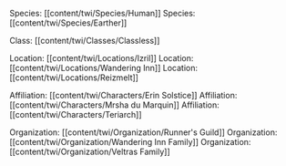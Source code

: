Species: [[content/twi/Species/Human]]
Species: [[content/twi/Species/Earther]]

Class: [[content/twi/Classes/Classless]]

Location: [[content/twi/Locations/Izril]]
Location: [[content/twi/Locations/Wandering Inn]]
Location: [[content/twi/Locations/Reizmelt]]

Affiliation: [[content/twi/Characters/Erin Solstice]]
Affiliation: [[content/twi/Characters/Mrsha du Marquin]]
Affiliation: [[content/twi/Characters/Teriarch]]

Organization: [[content/twi/Organization/Runner's Guild]]
Organization: [[content/twi/Organization/Wandering Inn Family]]
Organization: [[content/twi/Organization/Veltras Family]]


